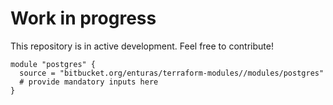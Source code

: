 # Work in progress

This repository is in active development. Feel free to contribute!

    module "postgres" {
      source = "bitbucket.org/enturas/terraform-modules//modules/postgres"
      # provide mandatory inputs here
    }